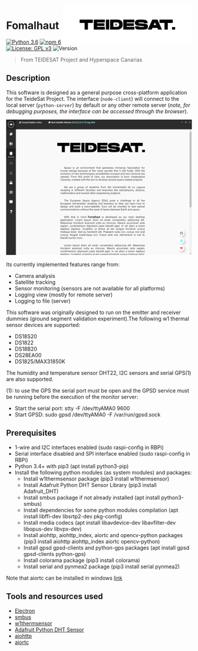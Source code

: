 <img width="350" src="logo.png" align="right" />

# Fomalhaut
[![Python 3.6](https://img.shields.io/badge/python-3.6-blue.svg)](https://www.python.org/downloads/release/python-360/)
[![npm 6](https://img.shields.io/badge/npm-6-blue.svg)](https://nodejs.org/es/download/)
[![License: GPL v3](https://img.shields.io/badge/License-GPLv3-green.svg)](https://www.gnu.org/licenses/gpl-3.0)
![Version](https://img.shields.io/badge/alpha-0.0.0-yellow.svg)
> From TEIDESAT Project and Hyperspace Canarias

## Description

This software is designed as a general purpose cross-platform application for the TeideSat Project. The interface (`node-client`)
will connect to the local server (`python-server`) by default or any other remote server (_note, for debugging purposes, the
interface can be accessed through the browser_).

![](docs/sample.png)

Its currently implemented features range from:
  - Camera analysis
  - Satellite tracking
  - Sensor monitoring (sensors are not available for all platforms)
  - Logging view (mostly for remote server)
  - Logging to file (server)

This software was originally designed to run on the emitter and receiver dummies (ground segment validation experiment).The
following w1 thermal sensor devices are supported:
- DS18S20
- DS1822
- DS18B20
- DS28EA00
- DS1825/MAX31850K

The humidity and temperature sensor DHT22, I2C sensors and serial GPS(1) are also supported.

(1): to use the GPS the serial port must be open and the GPSD service must be running before the execution of the monitor server:
- Start the serial port: stty -F /dev/ttyAMA0 9600
- Start GPSD: sudo gpsd /dev/ttyAMA0 -F /var/run/gpsd.sock

## Prerequisites

- 1-wire and I2C interfaces enabled (sudo raspi-config in RBPi)
- Serial interface disabled and SPI interface enabled (sudo raspi-config in RBPi)
- Python 3.4+ with pip3 (apt install python3-pip)
- Install the following python modules (as system modules) and packages:
    - Install w1thermsensor package (pip3 install w1thermsensor)
    - Install Adafruit Python DHT Sensor Library (pip3 install Adafruit_DHT)
    - Install smbus package if not already installed (apt install python3-smbus)
    - Install dependencies for some python modules compilation (apt install libffi-dev libsrtp2-dev pkg-config)
    - Install media codecs (apt install libavdevice-dev libavfilter-dev libopus-dev libvpx-dev)
    - Install aiohttp, aiohttp_index, aiortc and opencv-python packages (pip3 install aiohttp aiohttp_index aiortc opencv-python)
    - Install gpsd gpsd-clients and python-gps packages (apt install gpsd gpsd-clients python-gps)
    - Install colorama package (pip3 install colorama)
    - Install serial and pynmea2 package (pip3 install serial pynmea2)

Note that aiortc can be installed in windows [link](https://github.com/aiortc/aiortc/issues/50#issuecomment-487478284)

## Tools and resources used

- [Electron](https://electronjs.org)
- [smbus](http://www.lm-sensors.org/browser/i2c-tools/trunk/py-smbus/)
- [w1thermsensor](https://github.com/timofurrer/w1thermsensor)
- [Adafruit Python DHT Sensor](https://github.com/adafruit/Adafruit_Python_DHT)
- [aiohttp](https://github.com/aio-libs/aiohttp)
- [aiortc](https://github.com/aiortc/aiortc)
